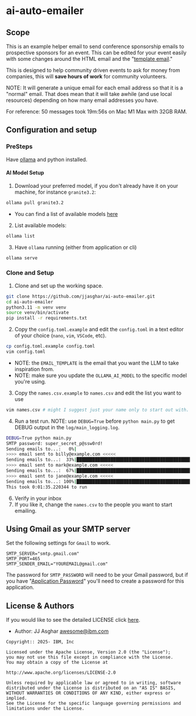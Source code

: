 # ai-auto-emailer

## Scope

This is an example helper email to send conference sponsorship emails to prospective sponsors for an event. This can be edited for your event easily with some changes around the HTML email and the "[template email](./templates/email.html.j2)."

This is designed to help community driven events to ask for money from companies, this will **save hours of work** for community volunteers.

NOTE: It will generate a unique email for each email address so that it is a "normal" email. That does mean that it will take awhile (and use local resources) depending on how many email addresses you have.

For reference: 50 messages took 19m:56s on Mac M1 Max with 32GB RAM.

## Configuration and setup

### PreSteps

Have [ollama][ollama] and python installed.

#### AI Model Setup

1. Download your preferred model, if you don't already have it on your machine, for instance `granite3.2`:
```bash
ollama pull granite3.2
```

  - You can find a list of available models [here](https://ollama.com/library)


2. List available models:
```bash
ollama list
```

3. Have `ollama` running (either from application or cli)
```bash
ollama serve
```

### Clone and Setup

1. Clone and set up the working space.
```bash
git clone https://github.com/jjasghar/ai-auto-emailer.git
cd ai-auto-emailer
python3.11 -m venv venv
source venv/bin/activate
pip install -r requirements.txt
```

2. Copy the `config.toml.example` and edit the `config.toml` in a text editor of your choice (`nano`, `vim`, `VSCode`, etc).
```bash
cp config.toml.example config.toml
vim config.toml
```
  - NOTE: the `EMAIL_TEMPLATE` is the email that you want the LLM to take inspiration from.
  - NOTE: make sure you update the `OLLAMA_AI_MODEL` to the specific model you're using.

3. Copy the `names.csv.example` to `names.csv` and edit the list you want to use
```bash
vim names.csv # might I suggest just your name only to start out with.
```

4. Run a test run. NOTE: use `DEBUG=True` before `python main.py` to get DEBUG output in the `log/main_logging.log`.
```bash
DEBUG=True python main.py
SMTP password: super_secret_p@ssw0rd!
Sending emails to...:   0%|                                                                                                                                                                                                                             | 0/3 [00:00<?, ?it/s]
>>>> email sent to billy@example.com <<<<<
Sending emails to...:  33%|███████████████████████████████████████████████████████████████████████                                                                                                                                              | 1/3 [00:29<00:58, 29.05s/it]
>>>> email sent to mark@example.com <<<<<
Sending emails to...:  67%|██████████████████████████████████████████████████████████████████████████████████████████████████████████████████████████████████████████████                                                                       | 2/3 [00:41<00:19, 19.56s/it]
>>>> email sent to jane@example.com <<<<<
Sending emails to...: 100%|█████████████████████████████████████████████████████████████████████████████████████████████████████████████████████████████████████████████████████████████████████████████████████████████████████████████████████| 3/3 [00:55<00:00, 18.51s/it]
This took 0:01:35.220344 to run
```

6. Verify in your inbox
7. If you like it, change the `names.csv` to the people you want to start emailing.

## Using Gmail as your SMTP server

Set the following settings for `Gmail` to work.
```
SMTP_SERVER="smtp.gmail.com"
SMTP_PORT=465
SMTP_SENDER_EMAIL="YOUREMAIL@gmail.com"
```
The password for `SMTP_PASSWORD` will need to be your Gmail password, but if
you have "[Application Password](https://myaccount.google.com/apppasswords)"
you'll need to create a password for this application.

## License & Authors

If you would like to see the detailed LICENSE click [here](./LICENSE).

- Author: JJ Asghar <awesome@ibm.com>

```text
Copyright:: 2025- IBM, Inc

Licensed under the Apache License, Version 2.0 (the "License");
you may not use this file except in compliance with the License.
You may obtain a copy of the License at

http://www.apache.org/licenses/LICENSE-2.0

Unless required by applicable law or agreed to in writing, software
distributed under the License is distributed on an "AS IS" BASIS,
WITHOUT WARRANTIES OR CONDITIONS OF ANY KIND, either express or implied.
See the License for the specific language governing permissions and
limitations under the License.
```

[ollama]: https://ollama.com
